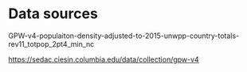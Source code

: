 # Data sources

GPW-v4-populaiton-density-adjusted-to-2015-unwpp-country-totals-rev11_totpop_2pt4_min_nc

https://sedac.ciesin.columbia.edu/data/collection/gpw-v4
